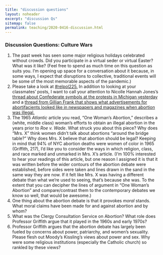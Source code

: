```yaml
---
title: "discussion questions"
layout: noheader
excerpt: "discussion Qs"
sitemap: false
permalink: teaching/2020-0416-discussion.html
---
```


### Discussion Questions: Culture Wars

1. The past week has seen some major religious holidays celebrated without crowds. Did you participate in a virtual seder or virtual Easter? What was it like? (Feel free to spend as much time on this question as suits you. I’m opening up space for a conversation about it because, in some ways, I expect that disruptions to collective, traditional events will be some of the most memorable aspects of the pandemic.)
2. Please take a look at [#relpol225.](https://twitter.com/search?q=%23relpol225&src=typed_query&f=live) In addition to looking at your classmates’ posts, I want to call your attention to Nicolle Hannah Jones’s [thread about Confederate symbols at the protests in Michigan yesterday](https://twitter.com/nhannahjones/status/1250475980545802240) and a [thread from Gillian Frank that shows what advertisements for abortifacients looked like in newspapers and magazines when abortion was illegal.](https://twitter.com/CyrusJOBrien/status/1250815303237480456?s=20)
3. The 1965 _Atlantic_ article you read, “One Woman’s Abortion,”  describes a (white, middle class) woman’s efforts to obtain an illegal abortion in the years prior to _Roe v. Wade_. What struck you about this piece? Why does “Mrs. X” think women didn’t talk about abortions “around the bridge table?” Why does Mrs. X believe that abortion should be legal? Keeping in mind that 94% of NYC abortion deaths were women of color in 1965 (Griffith, 217), I’d like you to consider the ways in which religion, class, and race marked and unmarked in Mrs. X’s article. (I’m 100% interested to hear your readings of this article, but one reason I assigned it is that it was written before the wider contours of the abortion debate were established, before sides were taken and lines drawn in the sand in the same way they are now. If it felt like Mrs. X was having a different debate than what we’re used to seeing, that’s because she was. To the extent that you can decipher the lines of argument in “One Woman’s Abortion” and compare/contrast them to the contemporary debates we know so well, that would be awesome.)
4. One thing about the abortion debate is that it provokes _moral_ stands. What moral claims have been made for and against abortion and by whom?
5. What was the Clergy Consultation Service on Abortion? What role does Professor Griffith argue that it played in the 1960s and early 1970s?
6. Professor Griffith argues that the abortion debate has largely been fueled by concerns about power, patriarchy, and women’s sexuality. Please flesh out Moody’s Kissling’s views about power and sex. Why were some religious institutions (especially the Catholic church) so rankled by these views?
